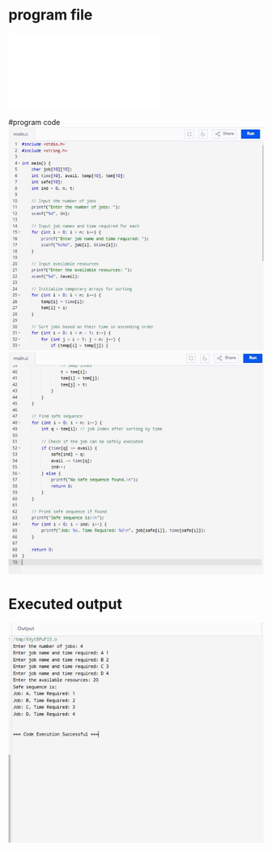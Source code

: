 # program file
![program file](deadlockavoidance_571.c)

#program code
![program code](deadlocka_code1_571.JPG)
![program code](deadlocka_code2_571.JPG)

# Executed output
![Executed output](deadlocka_EO_571.JPG)


